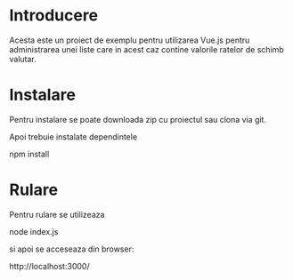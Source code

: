 # Introducere
Acesta este un proiect de exemplu pentru utilizarea Vue.js pentru administrarea
unei liste care in acest caz contine valorile ratelor de schimb valutar.

# Instalare
Pentru instalare se poate downloada zip cu proiectul sau clona via git.

Apoi trebuie instalate dependintele

npm install

# Rulare
Pentru rulare se utilizeaza

node index.js

si apoi se acceseaza din browser:

http://localhost:3000/
